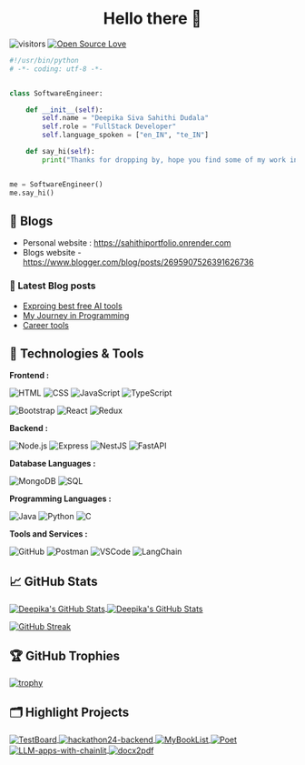 
<h1 align="center">Hello there 👋</h1>

![visitors](https://visitor-badge.laobi.icu/badge?page_id=DeepikaDudala.DeepikaDudala)
[![Open Source Love](https://badges.frapsoft.com/os/v1/open-source.svg?v=102)](https://sahithiportfolio.onrender.com)

```python
#!/usr/bin/python
# -*- coding: utf-8 -*-


class SoftwareEngineer:

    def __init__(self):
        self.name = "Deepika Siva Sahithi Dudala"
        self.role = "FullStack Developer"
        self.language_spoken = ["en_IN", "te_IN"]

    def say_hi(self):
        print("Thanks for dropping by, hope you find some of my work interesting.")


me = SoftwareEngineer()
me.say_hi()
```

## 📝 Blogs

- Personal website : https://sahithiportfolio.onrender.com
- Blogs website - https://www.blogger.com/blog/posts/2695907526391626736

### 📔 Latest Blog posts

<!-- BLOG-POST-LIST:START -->
- [Exproing best free AI tools](https://sahithidudala.blogspot.com/2024/05/exploring-best-free-ai-tools-for.html)
- [My Journey in Programming](https://sahithidudala.blogspot.com/2023/08/my-journey-in-programming-from.html)
- [Career tools](https://sahithidudala.blogspot.com/2023/03/10-sites-for-your-career-hey-there-my.html)
<!-- BLOG-POST-LIST:END -->

## 🔧 Technologies & Tools


**Frontend :**

 ![HTML](https://img.shields.io/badge/Frontend-HTML-informational?style=flat&logo=html5&logoColor=white&color=6aa6f8)
     ![CSS](https://img.shields.io/badge/Frontend-CSS-informational?style=flat&logo=css3&logoColor=white&color=6aa6f8)
     ![JavaScript](https://img.shields.io/badge/Frontend-JavaScript-informational?style=flat&logo=javascript&logoColor=white&color=6aa6f8)
     ![TypeScript](https://img.shields.io/badge/Frontend-TypeScript-informational?style=flat&logo=typescript&logoColor=white&color=6aa6f8)
 
![Bootstrap](https://img.shields.io/badge/Frontend-Bootstrap-informational?style=flat&logo=bootstrap&logoColor=white&color=6aa6f8)
 ![React](https://img.shields.io/badge/Frontend-React-informational?style=flat&logo=react&logoColor=white&color=6aa6f8)
 ![Redux](https://img.shields.io/badge/Frontend-Redux-informational?style=flat&logo=redux&logoColor=white&color=6aa6f8)

**Backend :**

 ![Node.js](https://img.shields.io/badge/Backend-Node.js-informational?style=flat&logo=node.js&logoColor=white&color=6aa6f8)
 ![Express](https://img.shields.io/badge/Backend-Express-informational?style=flat&logo=express&logoColor=white&color=6aa6f8)
 ![NestJS](https://img.shields.io/badge/Backend-NestJS-informational?style=flat&logo=nestjs&logoColor=white&color=6aa6f8)
 ![FastAPI](https://img.shields.io/badge/Backend-FastAPI-informational?style=flat&logo=fastapi&logoColor=white&color=6aa6f8)

**Database Languages :**

 ![MongoDB](https://img.shields.io/badge/Database-MongoDB-informational?style=flat&logo=mongodb&logoColor=white&color=6aa6f8)
 ![SQL](https://img.shields.io/badge/Database-SQL-informational?style=flat&logo=mysql&logoColor=white&color=6aa6f8)

**Programming Languages :**

![Java](https://img.shields.io/badge/Code-Java-informational?style=flat&logo=java&logoColor=white&color=6aa6f8)
![Python](https://img.shields.io/badge/Code-Python-informational?style=flat&logo=python&logoColor=white&color=6aa6f8)
![C](https://img.shields.io/badge/Code-C-informational?style=flat&logo=c&logoColor=white&color=6aa6f8)

**Tools and Services :**

![GitHub](https://img.shields.io/badge/Tools-GitHub-informational?style=flat&logo=github&logoColor=white&color=6aa6f8)
![Postman](https://img.shields.io/badge/Tools-Postman-informational?style=flat&logo=postman&logoColor=white&color=6aa6f8)
![VSCode](https://img.shields.io/badge/Tools-VSCode-informational?style=flat&logo=visual-studio-code&logoColor=white&color=6aa6f8)
 ![LangChain](https://img.shields.io/badge/Other-LangChain-informational?style=flat&logo=python&logoColor=white&color=6aa6f8)

 ## &#x1f4c8; GitHub Stats

<a href="https://github.com/DeepikaDudala/DeepikaDudala">
  <img align="center" src="https://github-readme-stats.vercel.app/api/top-langs/?username=deepikadudala&hide=c%2B%2B,c,matlab,assembly&title_color=6aa6f8&text_color=8a919a&icon_color=6aa6f8&bg_color=22272e&margin=" alt="Deepika's GitHub Stats" />
</a>

<a href="https://github.com/DeepikaDudala/DeepikaDudala">
  <img align="center" src="https://github-readme-stats.vercel.app/api?username=deepikadudala&show_icons=true&line_height=27&count_private=true&title_color=6aa6f8&text_color=8a919a&icon_color=6aa6f8&bg_color=22272e" alt="Deepika's GitHub Stats" />
</a> 
<!-- <a href="https://github.com/DeepikaDudala/DeepikaDudala" target="_blank" style="display: inline-block; text-decoration: none;">
  <div style="background-color: #22272e; padding: 10px; border-radius: 8px; display: inline-block;">
    <img align="center" src="https://github-readme-streak-stats.herokuapp.com/?user=deepikadudala&show_icons=true&line_height=27" alt="Deepika's GitHub Streak" style="border-radius: 8px;"/>
  </div>
</a> -->

[![GitHub Streak](https://streak-stats.demolab.com?user=deepikadudala&theme=prussian&border_radius=4.3&background=22272e)](https://git.io/streak-stats)

## 🏆 GitHub Trophies

[![trophy](https://github-profile-trophy.vercel.app/?username=deepikadudala&theme=nord&column=7)](https://github.com/deepikadudala/github-profile-trophy)

## 🗂️ Highlight Projects
<a href="https://github.com/DeepikaDudala/TestBoard">
    <img align="center" src="https://github-readme-stats.vercel.app/api/pin/?username=DeepikaDudala&repo=TestBoard&show_icons=true&line_height=27&title_color=6aa6f8&text_color=8a919a&icon_color=6aa6f8&bg_color=22272e" alt="TestBoard" />
</a>

<a href="https://github.com/DeepikaDudala/hackathon24-backend">
  <img align="center" src="https://github-readme-stats.vercel.app/api/pin/?username=DeepikaDudala&repo=hackathon24-backend&show_icons=true&line_height=27&title_color=6aa6f8&text_color=8a919a&icon_color=6aa6f8&bg_color=22272e" alt="hackathon24-backend" />
</a>


<a href="https://github.com/DeepikaDudala/MyBookList">
    <img align="center" src="https://github-readme-stats.vercel.app/api/pin/?username=DeepikaDudala&repo=MyBookList&show_icons=true&line_height=27&title_color=6aa6f8&text_color=8a919a&icon_color=6aa6f8&bg_color=22272e" alt="MyBookList" />
</a>

<a href="https://github.com/DeepikaDudala/Poet">
    <img align="center" src="https://github-readme-stats.vercel.app/api/pin/?username=DeepikaDudala&repo=Poet&show_icons=true&line_height=27&title_color=6aa6f8&text_color=8a919a&icon_color=6aa6f8&bg_color=22272e" alt="Poet" />
</a>
<a href="https://github.com/DeepikaDudala/LLM-apps-with-chainlit">
    <img align="center" src="https://github-readme-stats.vercel.app/api/pin/?username=DeepikaDudala&repo=LLM-apps-with-chainlit&show_icons=true&line_height=27&title_color=6aa6f8&text_color=8a919a&icon_color=6aa6f8&bg_color=22272e" alt="LLM-apps-with-chainlit" />
</a>

<a href="https://github.com/DeepikaDudala/docx2pdf">
    <img align="center" src="https://github-readme-stats.vercel.app/api/pin/?username=DeepikaDudala&repo=docx2pdf&show_icons=true&line_height=27&title_color=6aa6f8&text_color=8a919a&icon_color=6aa6f8&bg_color=22272e" alt="docx2pdf" />
</a>
